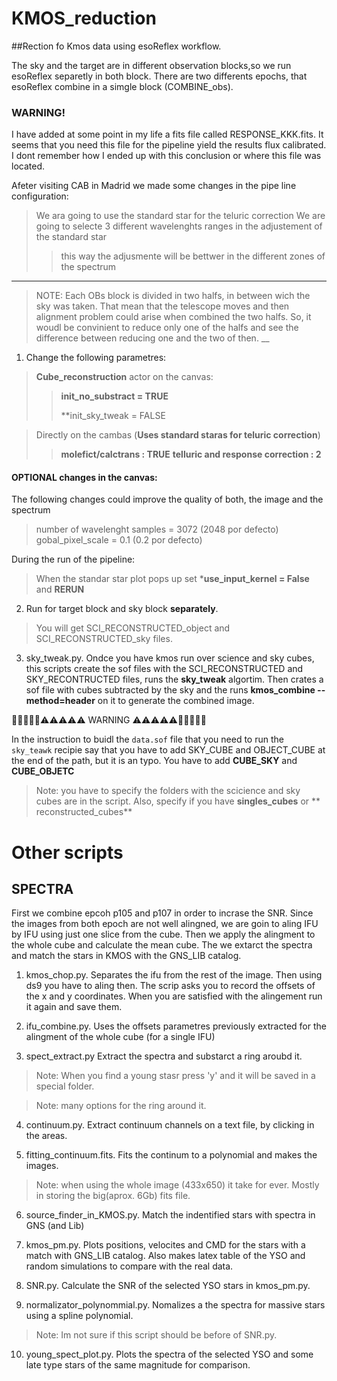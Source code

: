 # KMOS_reduction

##Rection fo Kmos data using esoReflex workflow.

The sky and the target are in different observation blocks,so we run esoReflex separetly in both block. 
There are two differents epochs, that esoReflex combine in a simgle block (COMBINE_obs). 

### WARNING!
I have added at some point in my life a fits file called RESPONSE_KKK.fits. It seems that you need this file for the pipeline
yield the results flux calibrated. I dont remember how I ended up with this conclusion or where this file was located.

Afeter visiting CAB in Madrid we made some changes in the pipe line configuration:
> We ara going to use the standard star for the teluric correction
> We are going to selecte 3 different wavelenghts ranges in the adjustement of the standard star
>> this way the adjusmente will be bettwer in the different zones of the spectrum
___
>NOTE: 
>Each OBs block is divided in two halfs, in between wich the sky was taken. That
>mean that the telescope moves and then alignment problem could arise when 
>combined the two halfs. So, it woudl be convinient to reduce only one of the 
>halfs and see the difference between reducing one and the two of then.
__

1. Change the following parametres:
> **Cube_reconstruction** actor on the canvas:
>
>> **init_no_substract = TRUE**
>>
>> **init_sky_tweak = FALSE

> Directly on the cambas (**Uses standard staras for teluric correction**)
> 
>> **molefict/calctrans : TRUE**
>> **telluric and response correction : 2**

#### OPTIONAL changes in the canvas:
The following changes could  improve the quality of both, the image and the spectrum

> number of wavelenght samples = 3072 (2048 por defecto)
> gobal_pixel_scale = 0.1 (0.2 por defecto) 

During the run of the pipeline:
> When the standar star plot pops up set ***use_input_kernel = False** and **RERUN**

2. Run for target block and sky block **separately**.
> You will get SCI_RECONSTRUCTED_object and SCI_RECONSTRUCTED_sky files.

3. sky_tweak.py. Ondce you have kmos run over science and sky cubes, this scripts
create the sof files with the SCI_RECONSTRUCTED and SKY_RECONTRUCTED files, 
runs the  **sky_tweak** algortim. Then crates a sof file with cubes subtracted 
by the sky and the runs **kmos_combine --method=header**  on it to generate 
the combined image.

🚨🚨🚨🚨🚨⚠️⚠️⚠️⚠️⚠️ WARNING ⚠️⚠️⚠️⚠️⚠️🚨🚨🚨🚨🚨

In the instruction to buidl the ``data.sof`` file that you need to run the ``sky_teawk`` recipie
say that you have to add SKY_CUBE and OBJECT_CUBE at the end of the path, but it is an typo. You have to add **CUBE_SKY** and **CUBE_OBJETC**

> Note: you have to specify the folders with the scicience and sky cubes are 
> in the script. Also, specify if you have **singles_cubes** or ** reconstructed_cubes**

# Other scripts
## SPECTRA

First we combine epcoh p105 and p107 in order to incrase the SNR. Since the
images from both epoch are not well alingned, we are goin to aling IFU by IFU
using just one slice from the cube. Then we apply the alingment to the whole
cube and calculate the mean cube. The we extarct the spectra and match the stars
in KMOS with the GNS_LIB catalog.

1. kmos_chop.py. Separates the ifu from the rest of the image. Then using ds9
you have to aling then. The scrip asks you to record the offsets of the 
x and y coordinates. When you are satisfied with the alingement run it again 
and save them.

2. ifu_combine.py. Uses the offsets parametres previously extracted for the 
alingment of the whole cube (for a single IFU)

3. spect_extract.py Extract the spectra and substarct a ring aroubd it.
> Note: When you find a young stasr press 'y' and it will be saved in a special folder.

> Note: many options for the ring around it.

4. continuum.py. Extract continuum channels on a text file, by clicking in the areas. 

5. fitting_continuum.fits. Fits the continum to a polynomial and makes the images.
> Note: when using the whole image (433x650) it take for ever. Mostly in storing the big(aprox. 6Gb) fits file.

6. source_finder_in_KMOS.py. Match the indentified stars with spectra in GNS (and Lib)

7. kmos_pm.py. Plots positions, velocites and CMD for the stars with a match with GNS_LIB catalog. 
Also makes latex table of the YSO and random simulations to compare with the real data.

8. SNR.py. Calculate the SNR of the selected YSO stars in kmos_pm.py.

9. normalizator_polynommial.py. Nomalizes a the spectra for massive stars using a spline polynomial. 
> Note: Im not sure if this script should be before of SNR.py.

10. young_spect_plot.py. Plots the spectra of the selected YSO and some late type stars of the same 
magnitude for comparison.
